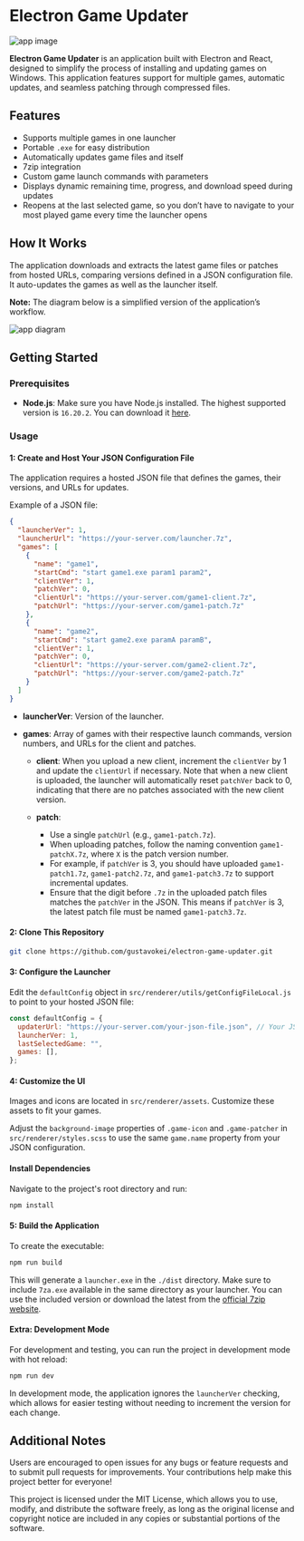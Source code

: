 # Electron Game Updater

![app image](https://i.imgur.com/8uKTodS.gif)

**Electron Game Updater** is an application built with Electron and React, designed to simplify the process of installing and updating games on Windows. This application features support for multiple games, automatic updates, and seamless patching through compressed files.

## Features

- Supports multiple games in one launcher
- Portable `.exe` for easy distribution
- Automatically updates game files and itself
- 7zip integration
- Custom game launch commands with parameters
- Displays dynamic remaining time, progress, and download speed during updates
- Reopens at the last selected game, so you don’t have to navigate to your most played game every time the launcher opens

## How It Works

The application downloads and extracts the latest game files or patches from hosted URLs, comparing versions defined in a JSON configuration file. It auto-updates the games as well as the launcher itself. 

**Note:** The diagram below is a simplified version of the application’s workflow.

![app diagram](https://i.imgur.com/D9jaGkl.png)

## Getting Started

### Prerequisites

- **Node.js**: Make sure you have Node.js installed. The highest supported version is `16.20.2`. You can download it [here](https://nodejs.org/en/download/).

### Usage

#### 1: Create and Host Your JSON Configuration File

   The application requires a hosted JSON file that defines the games, their versions, and URLs for updates.

   Example of a JSON file:

   ```json
   {
     "launcherVer": 1,
     "launcherUrl": "https://your-server.com/launcher.7z",
     "games": [
       {
         "name": "game1",
         "startCmd": "start game1.exe param1 param2",
         "clientVer": 1,
         "patchVer": 0,
         "clientUrl": "https://your-server.com/game1-client.7z",
         "patchUrl": "https://your-server.com/game1-patch.7z"
       },
       {
         "name": "game2",
         "startCmd": "start game2.exe paramA paramB",
         "clientVer": 1,
         "patchVer": 0,
         "clientUrl": "https://your-server.com/game2-client.7z",
         "patchUrl": "https://your-server.com/game2-patch.7z"
       }
     ]
   }
```

- **launcherVer**: Version of the launcher.

- **games**: Array of games with their respective launch commands, version numbers, and URLs for the client and patches.

  - **client**: When you upload a new client, increment the `clientVer` by 1 and update the `clientUrl` if necessary. Note that when a new client is uploaded, the launcher will automatically reset `patchVer` back to 0, indicating that there are no patches associated with the new client version.

  - **patch**:
    - Use a single `patchUrl` (e.g., `game1-patch.7z`).
    - When uploading patches, follow the naming convention `game1-patchX.7z`, where `X` is the patch version number.
    - For example, if `patchVer` is 3, you should have uploaded `game1-patch1.7z`, `game1-patch2.7z`, and `game1-patch3.7z` to support incremental updates.
    - Ensure that the digit before `.7z` in the uploaded patch files matches the `patchVer` in the JSON. This means if `patchVer` is 3, the latest patch file must be named `game1-patch3.7z`.


#### 2: Clone This Repository
```bash
git clone https://github.com/gustavokei/electron-game-updater.git
```

#### 3: Configure the Launcher
Edit the `defaultConfig` object in `src/renderer/utils/getConfigFileLocal.js` to point to your hosted JSON file:

```js
const defaultConfig = {
  updaterUrl: "https://your-server.com/your-json-file.json", // Your JSON URL goes here
  launcherVer: 1,
  lastSelectedGame: "",
  games: [],
};
```
#### 4: Customize the UI
Images and icons are located in `src/renderer/assets`. Customize these assets to fit your games.

Adjust the `background-image` properties of `.game-icon` and `.game-patcher` in `src/renderer/styles.scss` to use the same `game.name` property from your JSON configuration.

#### Install Dependencies
Navigate to the project's root directory and run:

```bash
npm install
```

#### 5: Build the Application
To create the executable:

```bash
npm run build
```
This will generate a `launcher.exe` in the `./dist` directory. Make sure to include `7za.exe` available in the same directory as your launcher. You can use the included version or download the latest from the [official 7zip website](https://www.7-zip.org/download.html).

#### Extra: Development Mode

For development and testing, you can run the project in development mode with hot reload:

```bash
npm run dev
```

In development mode, the application ignores the `launcherVer` checking, which allows for easier testing without needing to increment the version for each change.

## Additional Notes

Users are encouraged to open issues for any bugs or feature requests and to submit pull requests for improvements. Your contributions help make this project better for everyone!

This project is licensed under the MIT License, which allows you to use, modify, and distribute the software freely, as long as the original license and copyright notice are included in any copies or substantial portions of the software.

